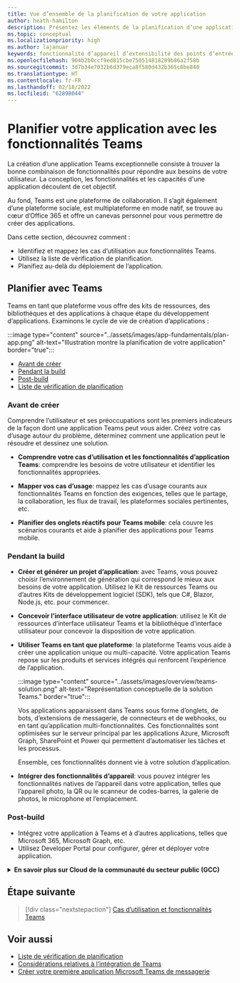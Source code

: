```yaml
---
title: Vue d’ensemble de la planification de votre application
author: heath-hamilton
description: Présentez les éléments de la planification d’une application, de la compréhension des cas d’usage, des fonctionnalités d’application et d’autres fonctionnalités Teams.
ms.topic: conceptual
ms.localizationpriority: high
ms.author: lajanuar
keywords: fonctionnalité d’appareil d’extensibilité des points d’entrée
ms.openlocfilehash: 904b2b0ccf9ed815cbe750514818289b86a2f58b
ms.sourcegitcommit: 3d7b34e7032b6d379eca8f580d432b365c8be840
ms.translationtype: HT
ms.contentlocale: fr-FR
ms.lasthandoff: 02/18/2022
ms.locfileid: "62898044"
---
```

# <a name="plan-your-app-with-teams-features"></a>Planifier votre application avec les fonctionnalités Teams

La création d’une application Teams exceptionnelle consiste à trouver la bonne combinaison de fonctionnalités pour répondre aux besoins de votre utilisateur. La conception, les fonctionnalités et les capacités d'une application découlent de cet objectif.

Au fond, Teams est une plateforme de collaboration. Il s’agit également d’une plateforme sociale, est multiplateforme en mode natif, se trouve au cœur d’Office 365 et offre un canevas personnel pour vous permettre de créer des applications.

Dans cette section, découvrez comment :

 - Identifiez et mappez les cas d’utilisation aux fonctionnalités Teams.
 - Utilisez la liste de vérification de planification.
 - Planifiez au-delà du déploiement de l’application.

## <a name="plan-with-teams"></a>Planifier avec Teams

Teams en tant que plateforme vous offre des kits de ressources, des bibliothèques et des applications à chaque étape du développement d’applications. Examinons le cycle de vie de création d’applications :

:::image type="content" source="../assets/images/app-fundamentals/plan-app.png" alt-text="Illustration montre la planification de votre application" border="true":::

- [Avant de créer](#before-you-build)
- [Pendant la build](#during-build)
- [Post-build](#post-build)
- [Liste de vérification de planification](../concepts/design/planning-checklist.md)

### <a name="before-you-build"></a>Avant de créer

Comprendre l’utilisateur et ses préoccupations sont les premiers indicateurs de la façon dont une application Teams peut vous aider. Créez votre cas d’usage autour du problème, déterminez comment une application peut le résoudre et dessinez une solution.

- **Comprendre votre cas d’utilisation et les fonctionnalités d’application Teams**: comprendre les besoins de votre utilisateur et identifier les fonctionnalités appropriées.

- **Mapper vos cas d’usage**: mappez les cas d’usage courants aux fonctionnalités Teams en fonction des exigences, telles que le partage, la collaboration, les flux de travail, les plateformes sociales pertinentes, etc.

- **Planifier des onglets réactifs pour Teams mobile**: cela couvre les scénarios courants et aide à planifier des applications pour Teams mobile.

### <a name="during-build"></a>Pendant la build

- **Créer et générer un projet d’application**: avec Teams, vous pouvez choisir l’environnement de génération qui correspond le mieux aux besoins de votre application. Utilisez le Kit de ressources Teams ou d’autres Kits de développement logiciel (SDK), tels que C#, Blazor, Node.js, etc. pour commencer.

- **Concevoir l’interface utilisateur de votre application**: utilisez le Kit de ressources d’interface utilisateur Teams et la bibliothèque d’interface utilisateur pour concevoir la disposition de votre application.

- **Utiliser Teams en tant que plateforme**: la plateforme Teams vous aide à créer une application unique ou multi-capacité. Votre application Teams repose sur les produits et services intégrés qui renforcent l’expérience de l’application.

    :::image type="content" source="../assets/images/overview/teams-solution.png" alt-text="Représentation conceptuelle de la solution Teams." border="true":::

    Vos applications apparaissent dans Teams sous forme d’onglets, de bots, d’extensions de messagerie, de connecteurs et de webhooks, ou en tant qu’application multi-fonctionnalités. Ces fonctionnalités sont optimisées sur le serveur principal par les applications Azure, Microsoft Graph, SharePoint et Power qui permettent d’automatiser les tâches et les processus.

    Ensemble, ces fonctionnalités donnent vie à votre solution d’application.

- **Intégrer des fonctionnalités d’appareil**: vous pouvez intégrer les fonctionnalités natives de l’appareil dans votre application, telles que l’appareil photo, la QR ou le scanneur de codes-barres, la galerie de photos, le microphone et l’emplacement.

### <a name="post-build"></a>Post-build

- Intégrez votre application à Teams et à d’autres applications, telles que Microsoft 365, Microsoft Graph, etc.
- Utilisez Developer Portal pour configurer, gérer et déployer votre application.

<details>
<summary><b>En savoir plus sur Cloud de la communauté du secteur public (GCC)</b></summary>

Cloud de la communauté du secteur public est une copie axée sur le secteur public de l’environnement commercial. Le Ministère de la défense (DOD) et les sous-traitants fédéral doivent respecter les exigences strictes en matière de cybersécurité et de conformité. À cet effet, GCC-High a été créé pour répondre aux besoins du DOD et des sous-traitants fédéral. GCC-High est une copie du cloud DOD, mais il existe dans son propre environnement souverain. Le cloud DOD est conçu pour le département de la Défense uniquement.

Le tableau suivant inclut les fonctionnalités et la disponibilité de Teams pour GCC, GCC-High et DOD :

| Fonctionnalités   | GCC | GCC-High | DOD |
|-------------|---------|---|---|
| Applications appartenant à Teams comme dans les applications développées en interne | ✔️ L’application est activée si elle a GCC. | ✔️ L’application est activée si elle a GCC-High. | ✔️ L’application est activée si elle possède un DOD. |
| Applications Microsoft | ✔️ Applications Microsoft conformes à GCC | ✔️ Applications Microsoft conformes à GCC-High | ✔️ Applications Microsoft conformes à DOD |
| Applications 3p ou tierces | ✔️ Des applications tierces sont disponibles. Désactivé par défaut et l’administrateur du locataire utilise sa propre discrétion pour l’activer. | ❌ | ❌ |
| Bots | ✔️ | ❌ | ❌ |
| Applications de tabulation personnalisées ou métier |  ✔️ | ✔️ | ✔️ |
| Chargement indépendant d’applications | ✔️ | ❌ | ❌ |
| Bots personnalisés ou Lob | ✔️ | ❌ | ❌ |
| Extensions de messagerie personnalisées | ❌ | ❌ | ❌ |
| Connecteurs personnalisés | ❌ | ❌ | ❌ |

La liste suivante permet d’identifier la disponibilité de GCC, GCC-High et DOD pour les fonctionnalités suivantes :

- Pour les applications tierces, consultez [applications web](../samples/integrating-web-apps.md) et [extensibilité des applications de réunion](../apps-in-teams-meetings/meeting-app-extensibility.md).
- Pour les bots, consultez [créer votre premier bot conversationnel pour Teams](../get-started/first-app-bot.md), [concevoir votre bot Teams](../bots/design/bots.md), [ajouter des bots aux applications Microsoft Teams](../resources/bot-v3/bots-overview.md)et [bots dans Teams](../bots/what-are-bots.md).
- Pour le chargement indépendant des applications, consultez [permettre à votre application Teams d’être personnalisée](../concepts/design/enable-app-customization.md), [distribuer votre application Microsoft Teams](../concepts/deploy-and-publish/apps-publish-overview.md)et [Charger votre application dans Teams](../concepts/deploy-and-publish/apps-upload.md).
- Pour les connecteurs personnalisés, consultez [créer des connecteurs Office 365 pour Teams](../webhooks-and-connectors/how-to/connectors-creating.md).

</details>

## <a name="next-step"></a>Étape suivante

> [!div class="nextstepaction"]
> [Cas d’utilisation et fonctionnalités Teams](design/understand-use-cases.md)

## <a name="see-also"></a>Voir aussi

- [Liste de vérification de planification](../concepts/design/planning-checklist.md)
- [Considérations relatives à l’intégration de Teams](../samples/integrating-web-apps.md)
- [Créer votre première application Microsoft Teams de messagerie](../build-your-first-app/build-first-app-overview.md)
